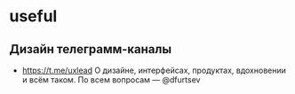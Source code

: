 # useful
## Дизайн телеграмм-каналы
* https://t.me/uxlead О дизайне, интерфейсах, продуктах, вдохновении и всём таком. По всем вопросам — @dfurtsev
